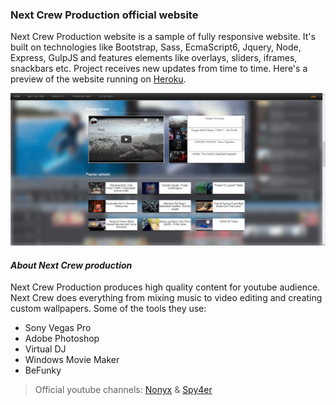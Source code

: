 ### **Next Crew Production official website**

Next Crew Production website is a sample of fully responsive website. It's built on technologies like Bootstrap, Sass, EcmaScript6, Jquery, Node, Express, GulpJS and features elements like overlays, sliders, iframes, snackbars etc. Project receives new updates from time to time. Here's a preview of the website running on [Heroku](https://nextcrewproduction.herokuapp.com/).

![](Resources/compressedImg/readmeImg/img1.jpg)

#### *About Next Crew production*
Next Crew Production produces high quality content for youtube audience. Next Crew does everything from mixing music to video editing and creating custom wallpapers. Some of the tools they use: 
* Sony Vegas Pro 
* Adobe Photoshop
* Virtual DJ
* Windows Movie Maker
* BeFunky

> Official youtube channels: [Nonyx](https://www.youtube.com/user/Nonyx100) & [Spy4er](https://www.youtube.com/channel/UCpAHpJDwziiBf560y8pOcaA)
